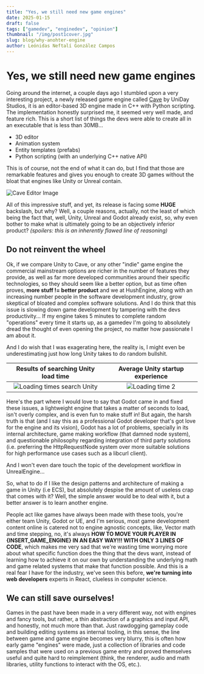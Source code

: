 ```yaml
---
title: "Yes, we still need new game engines"
date: 2025-01-15
draft: false
tags: ["gamedev", "enginedev", "opinion"]
thumbnail: "/img/post1cover.jpg"
slug: blog/why-anohter-engine
author: Leónidas Neftalí González Campos
---
```


# Yes, we still need new game engines

Going around the internet, a couple days ago I stumbled upon a very interesting project, a newly released game engine called [Cave](https://unidaystudio.itch.io/cave-engine) by UniDay Studios, it is an editor-based 3D engine made in C++ with Python scripting. The implementation honestly surprised me, it seemed very well made, and feature rich. This is a short list of things the devs were able to create all in an executable that is less than 30MB...

- 3D editor
- Animation system
- Entity templates (prefabs)
- Python scripting (with an underlying C++ native API)

This is of course, not the end of what it can do, but I find that those are remarkable features and gives you enough to create 3D games without the bloat that engines like Unity or Unreal contain.

![Cave Editor Image](https://img.itch.zone/aW1hZ2UvOTE2MTgwLzE5MDk1NzEyLnBuZw==/original/4HhPx7.png)

All of this impressive stuff, and yet, its release is facing some **HUGE** backslash, but why? Well, a couple reasons, actually, not the least of which being the fact that, well, Unity, Unreal and Godot already exist, so, why even bother to make what is ultimately going to be an objectively inferior product? *(spoilers: this is an inherently flawed line of reasoning)*

## Do not reinvent the wheel
Ok, if we compare Unity to Cave, or any other "indie" game engine the commercial mainstream options are richer in the number of features they provide, as well as far more developed communities around their specific technologies, so they should seem like a better option, but as time often proves, **more stuff != better product** and we at HushEngine, along with an increasing number people in the software development industry, grow skeptical of bloated and complex software solutions. And I do think that this issue is slowing down game development by tampering with the devs productivity... If my engine takes 5 minutes to complete random "operations" every time it starts up, as a gamedev I'm going to absolutely dread the thought of even opening the project, no matter how passionate I am about it.


And I do wish that I was exagerating here, the reality is, I might even be underestimating just how long Unity takes to do random bullshit.

Results of searching Unity load time             |  Average Unity startup experience
:-------------------------:|:-------------------------:
![Loading times search Unity]() | ![Loading time 2](https://preview.redd.it/5mn4n3lru7381.png?auto=webp&s=c6c9ed4d8c7e722a1e627db03d6b001b0f5d68d7)

Here's the part where I would love to say that Godot came in and fixed these issues, a lightweight engine that takes a matter of seconds to load, isn't overly complex, and is even fun to make stuff in! But again, the harsh truth is that (and I say this as a professional Godot developer that's got love for the engine and its vision), Godot has a lot of problems, specially in its internal architecture, game making workflow (that damned node system), and questionable philosophy regarding integration of third party solutions (i.e. preferring the HttpRequestNode system over more suitable solutions for high performance use cases such as a libcurl client).

And I won't even dare touch the topic of the development workflow in UnrealEngine...

So, what to do if I like the design patterns and architecture of making a game in Unity (i.e ECS), but absolutely despise the amount of useless crap that comes with it? Well, the simple answer would be to deal with it, but a better answer is to learn another engine.

People act like games have always been made with these tools, you're either team Unity, Godot or UE, and I'm serious, most game development content online is catered not to engine agnostic concepts, like, Vector math and time stepping, no, it's always **HOW TO MOVE YOUR PLAYER IN {INSERT_GAME_ENGINE} IN AN EASY WAY!!! WITH ONLY 3 LINES OF CODE**, which makes me very sad that we're wasting time worrying more about what specific function does the thing that the devs want, instead of learning how to achieve it on our own by understanding the underlying math and game related systems that make that function possible. And this is a real fear I have for the industry, we've seen this before, **we're turning into web developers** experts in React, clueless in computer science.

## We can still save ourselves!
Games in the past have been made in a very different way, not with engines and fancy tools, but rather, a thin abstraction of a graphics and input API, and honestly, not much more than that. Just rawdogging gameplay code and building editing systems as internal tooling, in this sense, the line between game and game engine becomes very blurry, this is often how early game "engines" were made, just a collection of libraries and code samples that were used on a previous game entry and proved themselves useful and quite hard to reimplement (think, the renderer, audio and math libraries, utility functions to interact with the OS, etc.).

